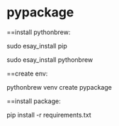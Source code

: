 pypackage
=========

==install pythonbrew:

sudo esay_install pip

sudo esay_install pythonbrew

==create env:

pythonbrew venv create pypackage

==install package:

pip install -r requirements.txt



